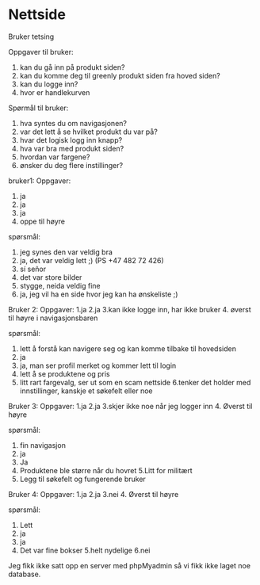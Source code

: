 # Nettside

Bruker tetsing

Oppgaver til bruker:
1. kan du gå inn på produkt siden?
2. kan du komme deg til greenly produkt siden fra hoved siden?
3. kan du logge inn?
4. hvor er handlekurven


Spørmål til bruker:
1. hva syntes du om navigasjonen?
2. var det lett å se hvilket produkt du var på?
3. hvar det logisk logg inn knapp?
4. hva var bra med produkt siden?
5. hvordan var fargene?
6. ønsker du deg flere instillinger?


bruker1:
Oppgaver:
1. ja
2. ja  
3. ja
4. oppe til høyre

spørsmål:
1. jeg synes den var veldig bra
2. ja, det var veldig lett ;) (PS +47 482 72 426)
3. sí señor
4. det var store bilder
5. stygge, neida veldig fine
6. ja, jeg vil ha en side hvor jeg kan ha ønskeliste ;)

Bruker 2:
Oppgaver:
1.ja
2.ja
3.kan ikke logge inn, har ikke bruker
4. øverst til høyre i navigasjonsbaren

spørsmål:
1. lett å forstå kan navigere seg og kan komme tilbake til hovedsiden
2. ja
3. ja, man ser profil merket og kommer lett til login
4. lett å se produktene og pris
5. litt rart fargevalg, ser ut som en scam nettside
6.tenker det holder med innstillinger, kanskje et søkefelt eller noe
  
Bruker 3:
Oppgaver:
1.ja
2.ja
3.skjer ikke noe når jeg logger inn
4. Øverst til høyre

spørsmål:
1. fin navigasjon
2. ja
3. Ja
4. Produktene ble større når du hovret
5.Litt for militært
6. Legg til søkefelt og fungerende bruker

Bruker 4:
Oppgaver:
1.ja
2.ja
3.nei
4. Øverst til høyre

spørsmål:
1. Lett
2. ja
3. ja
4. Det var fine bokser
5.helt nydelige
6.nei

Jeg fikk ikke satt opp en server med phpMyadmin så vi fikk ikke laget noe database.
